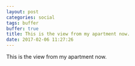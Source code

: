 ```yaml
---
layout: post
categories: social
tags: buffer
buffer: true
title: This is the view from my apartment now.
date: 2017-02-06 11:27:26
---
```

This is the view from my apartment now.
